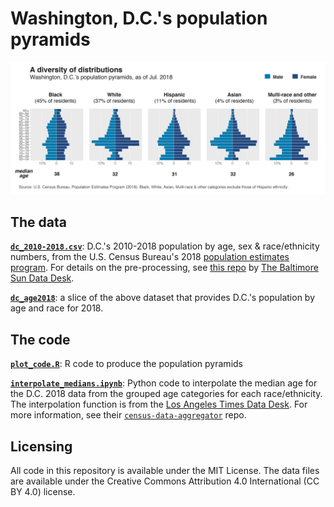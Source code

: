 # Washington, D.C.'s population pyramids

![image](plot.png)

## The data

**[`dc_2010-2018.csv`](https://github.com/underthecurve/dc-pyramid-plots/blob/master/dc_2010_2018.csv)**: D.C.'s 2010-2018 population by age, sex & race/ethnicity numbers, from the U.S. Census Bureau's 2018 [population estimates program](https://www.census.gov/data/tables/time-series/demo/popest/2010s-counties-detail.html). For details on the pre-processing, see [this repo](https://github.com/baltimore-sun-data/population-estimates-race-2018) by [The Baltimore Sun Data Desk](https://github.com/baltimore-sun-data).

**[`dc_age2018`](https://github.com/underthecurve/dc-pyramid-plots/blob/master/dc_age2018.csv`)**: a slice of the above dataset that provides D.C.'s population by age and race for 2018.

## The code

**[`plot_code.R`](https://github.com/underthecurve/dc-pyramid-plots/blob/master/plot_code.R`)**: R code to produce the population pyramids

**[`interpolate_medians.ipynb`](https://nbviewer.jupyter.org/github/underthecurve/dc-pyramid-plots/blob/master/interpolate_medians.ipynb)**: Python code to interpolate the median age for the D.C. 2018 data from the grouped age categories for each race/ethnicity. The interpolation function is from the [Los Angeles Times Data Desk](https://github.com/datadesk). For more information, see their [`census-data-aggregator`](https://github.com/datadesk/census-data-aggregator) repo.

## Licensing

All code in this repository is available under the MIT License. The data files are available under the Creative Commons Attribution 4.0 International (CC BY 4.0) license.